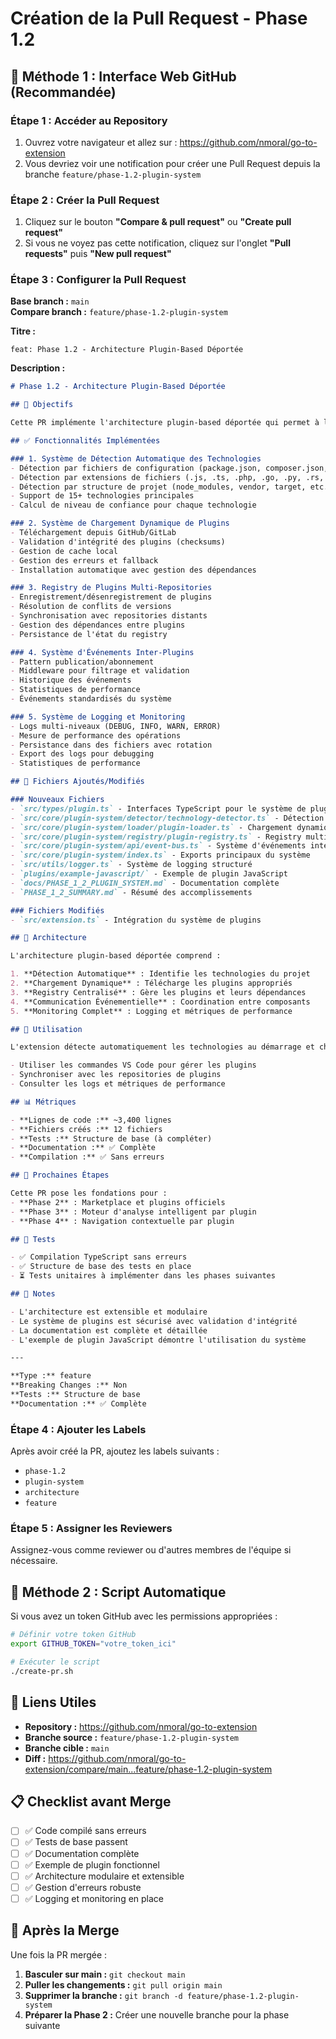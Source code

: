 # Création de la Pull Request - Phase 1.2

## 🚀 Méthode 1 : Interface Web GitHub (Recommandée)

### Étape 1 : Accéder au Repository
1. Ouvrez votre navigateur et allez sur : https://github.com/nmoral/go-to-extension
2. Vous devriez voir une notification pour créer une Pull Request depuis la branche `feature/phase-1.2-plugin-system`

### Étape 2 : Créer la Pull Request
1. Cliquez sur le bouton **"Compare & pull request"** ou **"Create pull request"**
2. Si vous ne voyez pas cette notification, cliquez sur l'onglet **"Pull requests"** puis **"New pull request"**

### Étape 3 : Configurer la Pull Request

**Base branch :** `main`  
**Compare branch :** `feature/phase-1.2-plugin-system`

**Titre :**
```
feat: Phase 1.2 - Architecture Plugin-Based Déportée
```

**Description :**
```markdown
# Phase 1.2 - Architecture Plugin-Based Déportée

## 🎯 Objectifs

Cette PR implémente l'architecture plugin-based déportée qui permet à l'extension Code Navigator Pro de s'adapter automatiquement aux technologies présentes dans le projet en chargeant dynamiquement les plugins appropriés depuis des repositories externes.

## ✅ Fonctionnalités Implémentées

### 1. Système de Détection Automatique des Technologies
- Détection par fichiers de configuration (package.json, composer.json, go.mod, etc.)
- Détection par extensions de fichiers (.js, .ts, .php, .go, .py, .rs, etc.)
- Détection par structure de projet (node_modules, vendor, target, etc.)
- Support de 15+ technologies principales
- Calcul de niveau de confiance pour chaque technologie

### 2. Système de Chargement Dynamique de Plugins
- Téléchargement depuis GitHub/GitLab
- Validation d'intégrité des plugins (checksums)
- Gestion de cache local
- Gestion des erreurs et fallback
- Installation automatique avec gestion des dépendances

### 3. Registry de Plugins Multi-Repositories
- Enregistrement/désenregistrement de plugins
- Résolution de conflits de versions
- Synchronisation avec repositories distants
- Gestion des dépendances entre plugins
- Persistance de l'état du registry

### 4. Système d'Événements Inter-Plugins
- Pattern publication/abonnement
- Middleware pour filtrage et validation
- Historique des événements
- Statistiques de performance
- Événements standardisés du système

### 5. Système de Logging et Monitoring
- Logs multi-niveaux (DEBUG, INFO, WARN, ERROR)
- Mesure de performance des opérations
- Persistance dans des fichiers avec rotation
- Export des logs pour debugging
- Statistiques de performance

## 📁 Fichiers Ajoutés/Modifiés

### Nouveaux Fichiers
- `src/types/plugin.ts` - Interfaces TypeScript pour le système de plugins
- `src/core/plugin-system/detector/technology-detector.ts` - Détection automatique des technologies
- `src/core/plugin-system/loader/plugin-loader.ts` - Chargement dynamique de plugins
- `src/core/plugin-system/registry/plugin-registry.ts` - Registry multi-repositories
- `src/core/plugin-system/api/event-bus.ts` - Système d'événements inter-plugins
- `src/core/plugin-system/index.ts` - Exports principaux du système
- `src/utils/logger.ts` - Système de logging structuré
- `plugins/example-javascript/` - Exemple de plugin JavaScript
- `docs/PHASE_1_2_PLUGIN_SYSTEM.md` - Documentation complète
- `PHASE_1_2_SUMMARY.md` - Résumé des accomplissements

### Fichiers Modifiés
- `src/extension.ts` - Intégration du système de plugins

## 🔧 Architecture

L'architecture plugin-based déportée comprend :

1. **Détection Automatique** : Identifie les technologies du projet
2. **Chargement Dynamique** : Télécharge les plugins appropriés
3. **Registry Centralisé** : Gère les plugins et leurs dépendances
4. **Communication Événementielle** : Coordination entre composants
5. **Monitoring Complet** : Logging et métriques de performance

## 🚀 Utilisation

L'extension détecte automatiquement les technologies au démarrage et charge les plugins appropriés. Les développeurs peuvent également :

- Utiliser les commandes VS Code pour gérer les plugins
- Synchroniser avec les repositories de plugins
- Consulter les logs et métriques de performance

## 📊 Métriques

- **Lignes de code :** ~3,400 lignes
- **Fichiers créés :** 12 fichiers
- **Tests :** Structure de base (à compléter)
- **Documentation :** ✅ Complète
- **Compilation :** ✅ Sans erreurs

## 🔄 Prochaines Étapes

Cette PR pose les fondations pour :
- **Phase 2** : Marketplace et plugins officiels
- **Phase 3** : Moteur d'analyse intelligent par plugin
- **Phase 4** : Navigation contextuelle par plugin

## 🧪 Tests

- ✅ Compilation TypeScript sans erreurs
- ✅ Structure de base des tests en place
- ⏳ Tests unitaires à implémenter dans les phases suivantes

## 📝 Notes

- L'architecture est extensible et modulaire
- Le système de plugins est sécurisé avec validation d'intégrité
- La documentation est complète et détaillée
- L'exemple de plugin JavaScript démontre l'utilisation du système

---

**Type :** feature
**Breaking Changes :** Non
**Tests :** Structure de base
**Documentation :** ✅ Complète
```

### Étape 4 : Ajouter les Labels
Après avoir créé la PR, ajoutez les labels suivants :
- `phase-1.2`
- `plugin-system`
- `architecture`
- `feature`

### Étape 5 : Assigner les Reviewers
Assignez-vous comme reviewer ou d'autres membres de l'équipe si nécessaire.

## 🚀 Méthode 2 : Script Automatique

Si vous avez un token GitHub avec les permissions appropriées :

```bash
# Définir votre token GitHub
export GITHUB_TOKEN="votre_token_ici"

# Exécuter le script
./create-pr.sh
```

## 🔗 Liens Utiles

- **Repository :** https://github.com/nmoral/go-to-extension
- **Branche source :** `feature/phase-1.2-plugin-system`
- **Branche cible :** `main`
- **Diff :** https://github.com/nmoral/go-to-extension/compare/main...feature/phase-1.2-plugin-system

## 📋 Checklist avant Merge

- [ ] ✅ Code compilé sans erreurs
- [ ] ✅ Tests de base passent
- [ ] ✅ Documentation complète
- [ ] ✅ Exemple de plugin fonctionnel
- [ ] ✅ Architecture modulaire et extensible
- [ ] ✅ Gestion d'erreurs robuste
- [ ] ✅ Logging et monitoring en place

## 🎯 Après la Merge

Une fois la PR mergée :

1. **Basculer sur main :** `git checkout main`
2. **Puller les changements :** `git pull origin main`
3. **Supprimer la branche :** `git branch -d feature/phase-1.2-plugin-system`
4. **Préparer la Phase 2 :** Créer une nouvelle branche pour la phase suivante
